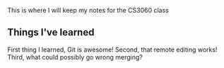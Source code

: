 
This is where I will keep my notes for the CS3060 class

## Things I've learned

First thing I learned, Git is awesome!
Second, that remote editing works!
Third, what could possibly go wrong merging?

